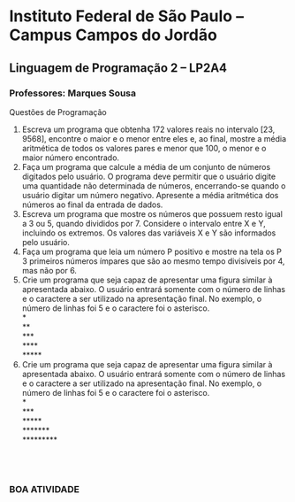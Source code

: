 # Instituto Federal de São Paulo – Campus Campos do Jordão
## Linguagem de Programação 2 – LP2A4
<h3>Professores: Marques Sousa</h3>

Questões de Programação

1. Escreva um programa que obtenha 172 valores reais no intervalo [23, 9568], encontre o maior e o
menor entre eles e, ao final, mostre a média aritmética de todos os valores pares e menor que 100,
o menor e o maior número encontrado.
2. Faça um programa que calcule a média de um conjunto de números digitados pelo usuário. O
programa deve permitir que o usuário digite uma quantidade não determinada de números,
encerrando-se quando o usuário digitar um número negativo. Apresente a média aritmética dos
números ao final da entrada de dados.
3. Escreva um programa que mostre os números que possuem resto igual a 3 ou 5, quando divididos
por 7. Considere o intervalo entre X e Y, incluindo os extremos. Os valores das variáveis X e Y são
informados pelo usuário.
4. Faça um programa que leia um número P positivo e mostre na tela os P
3 primeiros números ímpares
que são ao mesmo tempo divisíveis por 4, mas não por 6.
5. Crie um programa que seja capaz de apresentar uma figura similar à apresentada abaixo. O usuário
entrará somente com o número de linhas e o caractere a ser utilizado na apresentação final. No
exemplo, o número de linhas foi 5 e o caractere foi o asterisco.
<br>\*
<br>\**
<br>\***
<br>\****
<br>\*****
6. Crie um programa que seja capaz de apresentar uma figura similar à apresentada abaixo. O usuário
entrará somente com o número de linhas e o caractere a ser utilizado na apresentação final. No
exemplo, o número de linhas foi 5 e o caractere foi o asterisco.
<br>    *
<br>   ***
<br>  *****
<br> *******
<br>*********

<br>
<br>
<h3>BOA ATIVIDADE</h3>
